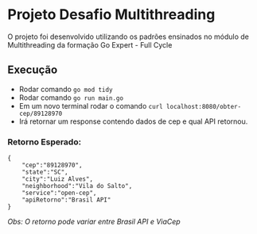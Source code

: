 # Projeto Desafio Multithreading

O projeto foi desenvolvido utilizando os padrões ensinados no módulo de Multithreading da formação Go Expert - Full Cycle

## Execução

- Rodar comando `go mod tidy`
- Rodar comando `go run main.go`
- Em um novo terminal rodar o comando `curl localhost:8080/obter-cep/89128970`
- Irá retornar um response contendo dados de cep e qual API retornou.

### Retorno Esperado:
```
{
    "cep":"89128970",
    "state":"SC",
    "city":"Luiz Alves",
    "neighborhood":"Vila do Salto",
    "service":"open-cep",
    "apiRetorno":"Brasil API"
}
```
*Obs: O retorno pode variar entre Brasil API e ViaCep*